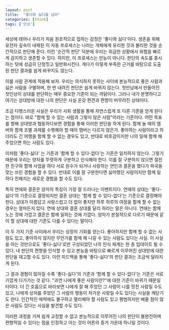 ```yaml
---
layout: post
title:  "좋다와 싫다를 넘어"
categories: [think]
tags: ['단상']
---
```


세상에 태어나 우리가 처음 원초적으로 접하는 감정은 '좋다와 싫다'이다. 생존을 위해 유전자 깊숙이 내재된 이 자동 프로세스는 나라는 개체에게 유리한 것과 불리한 것을 순간적으로 판단해 준다. 이런 '순간적 판단' 덕분에 우리는 위급한 상황에서 위험을 빠르게 감지하고 생존할 수 있다. 하지만, 이 프로세스는 만능이 아니다.  판단의 속도를 중시하는 탓에 성급히 단정짓고 일반화시킨다. 게다가 이렇게 부족한 근거를 바탕으로 도출된 판단 결과를 쉽게 바꾸지도 않는다. 

이를 사람 관계에 적용해 보자. 우리는 의식하지 못하는 사이에 본능적으로 좋은 사람과 싫은 사람을 구별하며, 한 번 내려진 판단은 쉽게 바뀌지 않는다. 첫만남에서 만들어진 첫인상이 상대를 판단하는 매우 중요한 기준이 되는 까닭이다. 그러나 내가 분명하다고 여기는 상대방에 대한 나의 판단은 사실 온갖 편견과 편향이 버무려진 상태이다.  

조금 다행스러운 사실은 우리가 사회 생활을 통해 자연스럽게 또 다른 기준을 얻게 된다는 점이다. 바로 "함께 할 수 있는 사람과 그렇지 않은 사람"이라는 기준이다. 어떤 목표를 향해 상대방과 협동하다보면 경험을 통해 이러한 판단을 하게 된다. 함께 놀 때의 맴버와 함께 조별 과제를 수행해야 할 때의 맴버는 다르지 않은가. 좋아하는 사람이라고 하더라도 긴 여행을 함께 할 수 없는 경우도 있고, 반대로 비호감이지만 나의 일에 함께 해 주었으면 하는 사람도 있다. 

이처럼 '좋다-싫다' 는 기준과 '함께 할 수 있다-없다'는 기준은 일치하지 않는다. 그렇기 때문에 우리는 양자를 뚜렷하게 구분하고 인식해야 한다. 이를 잘 구분하지 않으면 절친한 친구와 함께 사업을 하다 서로 원수가 되거나 사랑하는 연인과 결혼을 했다가 파국을 맞는 쓰린 경험을 할 수 있다. 반대로 이를 잘 구분한다면 싫어했던 사람이지만 함께 일하다 친해지는 새로운 경험을 할 수도 있다.

특히 연애와 결혼은 양자의 특징이 가장 잘 드러나는 이벤트이다. 연애의 상대는 '좋다-싫다'의 기준으로 결정되지만 결혼 상대는 '함께 할 수 있다-없다'는 기준으로 결정해야 한다. 상대가 아름답고 사랑스럽고 더 없이 좋지만 하루 하루의 여정을 함께 할 수 없는 경우는 얼마든지 있다. 연애 상대와 결혼 상대를 달리 하라는 말은 아니다. 연애는 함께 노는 것에 가깝고 결혼은 함께 일하는 것에 가깝다. 양자가 본질적으로 다르기 때문에 같이 할 상대에 대한 기준도 다를 수 있다는 말이다.

이 두 가지 기준 사이에서 우리는 성장의 기회를 얻는다. 좋아하지만 함께 할 수 없는 사람도 있고, 좋아하지 않지만 무언가를 함께 해 나갈 수 있는 사람도 있다는 사실. 이 사실을 아는 것만으로도 '좋다-싫다'로만 구성되었던 나의 인식 체계는 한 층 업데이트 될 수 있다. 내 판단의 편향을 인식할 수 있고 본능을 바탕으로 빠르게 이루어진 상대방에 대한 판단을 재고할 수도 있다. 이런 피드백을 통해 '좋다-싫다'의 판단 결과는 조금씩 달라지게 된다. 

그 결과 경험이 많아질 수록 '좋다-싫다'의 기준과 '함께 할 수 있다-없다'는 기준은 서로 가깝게 다가가는 것 같다. "과연 나에게 좋은 사람이란?"에 대한 기준이 바뀌기 때문일 터이다. 더 긴 호흡으로 바라보면 나에게 잘 해 주었던 그 사람이 나를 망친 사람일 수도 있고, 나에게 상처를 주었던 그 사람의 행동이 차가운 사랑일 수도 있다는 사실을 깨닫기도 한다. 인간적인 매력에도 불구하고 멀리해야 할 사람도 있고 평범하지만 배울 점이 많은 사람도 있다는 사실을 발견할 수도 있다. 

이러한 과정을 거쳐 쉽게 교정할 수 없고 본능적으로 이루어진 나의 판단이 불완전하며 편향적일 수 있다는 점을 인정하고 아는 것이 어른의 증거 가운데 하나일 것이다. 

